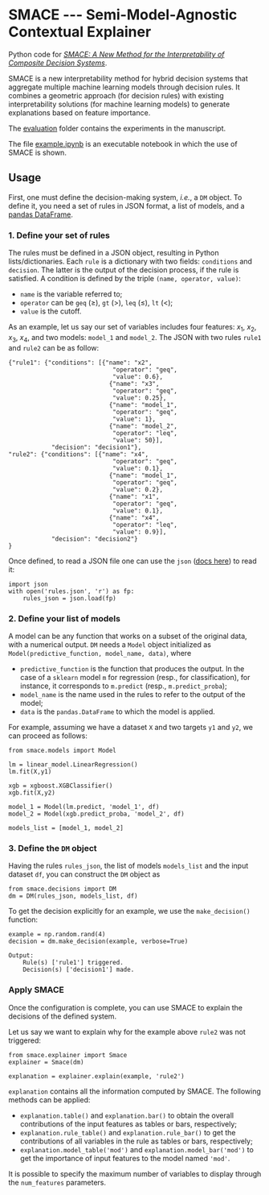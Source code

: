 # SMACE --- Semi-Model-Agnostic Contextual Explainer
Python code for [*SMACE: A New Method for the Interpretability of Composite Decision Systems*](https://arxiv.org/abs/2111.08749).

SMACE is a new interpretability method for hybrid decision systems that aggregate multiple machine learning models through decision rules.
It combines a geometric approach (for decision rules) with existing interpretability solutions (for machine learning models) to generate explanations based on feature importance.

The [evaluation](https://github.com/gianluigilopardo/smace/tree/main/evaluation) folder contains the experiments in the manuscript.

The file [example.ipynb](https://github.com/gianluigilopardo/smace/blob/main/example.ipynb "example.ipynb") is an executable notebook in which the use of SMACE is shown.

## Usage
First, one must define the decision-making system, *i.e.*, a ```DM``` object.
To define it, you need a set of rules in JSON format, a list of models, and a [pandas DataFrame](https://pandas.pydata.org/docs/reference/api/pandas.DataFrame.html).

### 1. Define your set of rules 
The rules must be defined in a JSON object, resulting in Python lists/dictionaries.
Each ```rule``` is a dictionary with two fields: ```conditions``` and ```decision```.
The latter is the output of the decision process, if the rule is satisfied.
A condition is defined by the triple ```(name, operator, value)```:
* ```name``` is the variable referred to;
* ```operator``` can be ```geq``` ($\geq$), ```gt``` ($>$), ```leq``` ($\leq$), ```lt``` ($<$);
* ```value``` is the cutoff.

As an example, let us say our set of variables includes four features: $x_1$, $x_2$, $x_3$, $x_4$, and two models: ```model_1``` and ```model_2```.
The JSON with two rules ```rule1``` and ```rule2``` can be as follow:
```
{"rule1": {"conditions": [{"name": "x2",
                             "operator": "geq",
                             "value": 0.6},
                            {"name": "x3",
                             "operator": "geq",
                             "value": 0.25},
                            {"name": "model_1",
                             "operator": "geq",
                             "value": 1},
                            {"name": "model_2",
                             "operator": "leq",
                             "value": 50}],
            "decision": "decision1"},
"rule2": {"conditions": [{"name": "x4",
                             "operator": "geq",
                             "value": 0.1},
                            {"name": "model_1",
                             "operator": "geq",
                             "value": 0.2},
                            {"name": "x1",
                             "operator": "geq",
                             "value": 0.1},
                            {"name": "x4",
                             "operator": "leq",
                             "value": 0.9}],
            "decision": "decision2"}
}
```
Once defined, to read a JSON file one can use the ```json``` ([docs here](
https://docs.python.org/3/library/json.html)) to read it:
```
import json
with open('rules.json', 'r') as fp:
    rules_json = json.load(fp)
```

### 2. Define your list of models 
A model can be any function that works on a subset of the original data, with a numerical output. ```DM``` needs a ```Model``` object initialized as ```Model(predictive_function, model_name, data)```, where
* ```predictive_function``` is the function that produces the output. In the case of a ```sklearn``` model ```m``` for regression (resp., for classification), for instance, it corresponds to ```m.predict``` (resp., ```m.predict_proba```);
* ```model_name``` is the name used in the rules to refer to the output of the model;
* ```data``` is the ```pandas.DataFrame``` to which the model is applied.

For example, assuming we have a dataset ```X``` and two targets ```y1``` and ```y2```, we can proceed as follows:
```
from smace.models import Model

lm = linear_model.LinearRegression()
lm.fit(X,y1)

xgb = xgboost.XGBClassifier()
xgb.fit(X,y2)

model_1 = Model(lm.predict, 'model_1', df)
model_2 = Model(xgb.predict_proba, 'model_2', df)

models_list = [model_1, model_2]
```

### 3. Define the ```DM``` object
Having the rules ```rules_json```, the list of models ```models_list``` and the input dataset ```df```, you can construct the ```DM``` object as
```
from smace.decisions import DM
dm = DM(rules_json, models_list, df)
```
To get the decision explicitly for an example, we use the ```make_decision()``` function:
```
example = np.random.rand(4)
decision = dm.make_decision(example, verbose=True)
```
```
Output:
	Rule(s) ['rule1'] triggered.
	Decision(s) ['decision1'] made.
```

### Apply SMACE
Once the configuration is complete, you can use SMACE to explain the decisions of the defined system.

Let us say we want to explain why for the example above ```rule2``` was not triggered:
```
from smace.explainer import Smace
explainer = Smace(dm)

explanation = explainer.explain(example, 'rule2')
```
```explanation``` contains all the information computed by SMACE. The following methods can be applied:
* ```explanation.table()``` and ```explanation.bar()```  to obtain the overall contributions of the input features as tables or bars, respectively;
* ```explanation.rule_table()``` and ```explanation.rule_bar()```  to get the contributions of all variables in the rule as tables or bars, respectively;
* ```explanation.model_table('mod')``` and ```explanation.model_bar('mod')``` to get the importance of input features to the model named ```'mod'```.

It is possible to specify the maximum number of variables to display through the ```num_features``` parameters.
